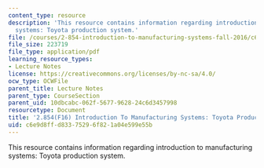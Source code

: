 ```yaml
---
content_type: resource
description: 'This resource contains information regarding introduction to manufacturing
  systems: Toyota production system.'
file: /courses/2-854-introduction-to-manufacturing-systems-fall-2016/c6e9d8ffd83375296f821a04e599e55b_MIT2_854F16_ToyotaProdSys.pdf
file_size: 223719
file_type: application/pdf
learning_resource_types:
- Lecture Notes
license: https://creativecommons.org/licenses/by-nc-sa/4.0/
ocw_type: OCWFile
parent_title: Lecture Notes
parent_type: CourseSection
parent_uid: 10dbcabc-062f-5677-9628-24c6d3457998
resourcetype: Document
title: '2.854(F16) Introduction To Manufacturing Systems: Toyota Production System'
uid: c6e9d8ff-d833-7529-6f82-1a04e599e55b
---
```

This resource contains information regarding introduction to manufacturing systems: Toyota production system.